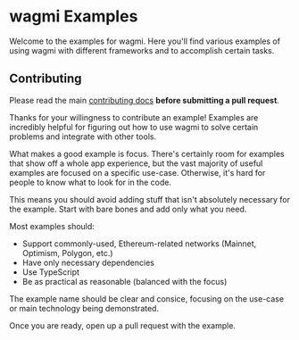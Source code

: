 # wagmi Examples

Welcome to the examples for wagmi. Here you'll find various examples of using wagmi with different frameworks and to accomplish certain tasks.

## Contributing

Please read the main [contributing docs](/.github/CONTRIBUTING.md) **before submitting a pull request**.

Thanks for your willingness to contribute an example! Examples are incredibly helpful for figuring out how to use wagmi to solve certain problems and integrate with other tools.

What makes a good example is focus. There's certainly room for examples that show off a whole app experience, but the vast majority of useful examples are focused on a specific use-case. Otherwise, it's hard for people to know what to look for in the code.

This means you should avoid adding stuff that isn't absolutely necessary for the example. Start with bare bones and add only what you need.

Most examples should:

- Support commonly-used, Ethereum-related networks (Mainnet, Optimism, Polygon, etc.)
- Have only necessary dependencies
- Use TypeScript
- Be as practical as reasonable (balanced with the focus)

The example name should be clear and consice, focusing on the use-case or main technology being demonstrated.

Once you are ready, open up a pull request with the example.
